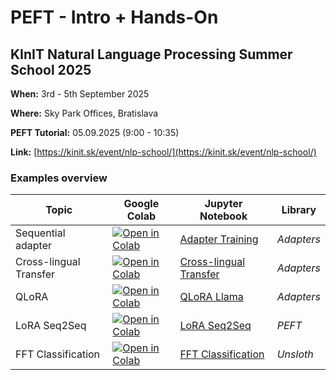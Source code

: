 # PEFT - Intro + Hands-On

## KInIT Natural Language Processing Summer School 2025

**When:** 3rd - 5th September 2025

**Where:** Sky Park Offices, Bratislava

**PEFT Tutorial:** 05.09.2025 (9:00 - 10:35)

**Link:** [https://kinit.sk/event/nlp-school/](https://kinit.sk/event/nlp-school/)

### Examples overview

| Topic | Google Colab | Jupyter Notebook | Library |
| --- | --- | --- | --- |
| Sequential adapter | [![Open in Colab](https://colab.research.google.com/assets/colab-badge.svg)](https://colab.research.google.com/github/ivanvykopal/peft-kinit-2025/blob/master/examples/adapters/01_Adapter_Training.ipynb) | [Adapter Training](https://github.com/ivanvykopal/peft-kinit-2025/blob/master/examples/adapters/01_Adapter_Training.ipynb) | _Adapters_ |
| Cross-lingual Transfer | [![Open in Colab](https://colab.research.google.com/assets/colab-badge.svg)](https://colab.research.google.com/github/ivanvykopal/peft-kinit-2025/blob/master/examples/adapters/02_Cross_Lingual_Transfer.ipynb) | [Cross-lingual Transfer](https://github.com/ivanvykopal/peft-kinit-2025/blob/master/examples/adapters/02_Cross_Lingual_Transfer.ipynb) | _Adapters_ |
| QLoRA | [![Open in Colab](https://colab.research.google.com/assets/colab-badge.svg)](https://colab.research.google.com/github/ivanvykopal/peft-kinit-2025/blob/master/examples/adapters/03_QLoRA_Llama.ipynb) | [QLoRA Llama](https://github.com/ivanvykopal/peft-kinit-2025/blob/master/examples/adapters/03_QLoRA_Llama.ipynb) | _Adapters_ |
| LoRA Seq2Seq | [![Open in Colab](https://colab.research.google.com/assets/colab-badge.svg)](https://colab.research.google.com/github/ivanvykopal/peft-kinit-2025/blob/master/examples/peft/01_LoRA_seq2seq.ipynb) | [LoRA Seq2Seq](https://github.com/ivanvykopal/peft-kinit-2025/blob/master/examples/peft/01_LoRA_seq2seq.ipynb) | _PEFT_ |
| FFT Classification | [![Open in Colab](https://colab.research.google.com/assets/colab-badge.svg)](https://colab.research.google.com/github/ivanvykopal/peft-kinit-2025/blob/master/examples/unsloth/01_classification.ipynb) | [FFT Classification](https://github.com/ivanvykopal/peft-kinit-2025/blob/master/examples/unsloth/01_classification.ipynb) | _Unsloth_ |
